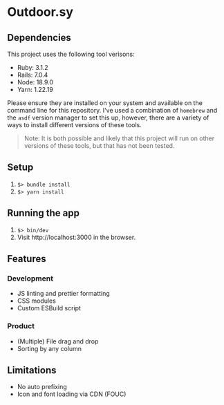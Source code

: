 # Outdoor.sy

## Dependencies

This project uses the following tool verisons:

- Ruby: 3.1.2
- Rails: 7.0.4
- Node: 18.9.0
- Yarn: 1.22.19

Please ensure they are installed on your system and available on the command line for this repository. I've used a combination of `homebrew` and the `asdf` version manager to set this up, however, there are a variety of ways to install different versions of these tools.

> Note: It is both possible and likely that this project will run on other versions of these tools, but that has not been tested.

## Setup

1. `$> bundle install`
2. `$> yarn install`

## Running the app

1. `$> bin/dev`
2. Visit http://localhost:3000 in the browser.

## Features

### Development

- JS linting and prettier formatting
- CSS modules
- Custom ESBuild script

### Product

- (Multiple) File drag and drop
- Sorting by any column

## Limitations

- No auto prefixing
- Icon and font loading via CDN (FOUC)
